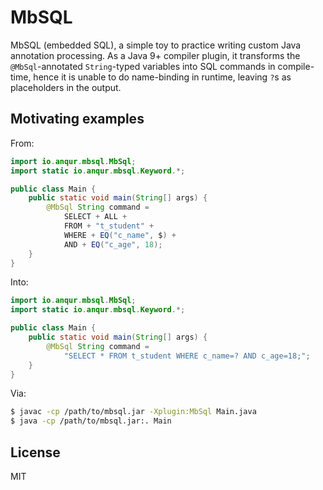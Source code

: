 # MbSQL

MbSQL (embedded SQL), a simple toy to practice writing custom Java
annotation processing.  As a Java 9+ compiler plugin, it transforms
the `@MbSql`-annotated `String`-typed variables into SQL commands in
compile-time, hence it is unable to do name-binding in runtime,
leaving `?`s as placeholders in the output.

## Motivating examples

From:

```java
import io.anqur.mbsql.MbSql;
import static io.anqur.mbsql.Keyword.*;

public class Main {
    public static void main(String[] args) {
        @MbSql String command =
            SELECT + ALL +
            FROM + "t_student" +
            WHERE + EQ("c_name", $) +
            AND + EQ("c_age", 18);
    }
}
```

Into:

```java
import io.anqur.mbsql.MbSql;
import static io.anqur.mbsql.Keyword.*;

public class Main {
    public static void main(String[] args) {
        @MbSql String command =
            "SELECT * FROM t_student WHERE c_name=? AND c_age=18;";
    }
}
```

Via:

```bash
$ javac -cp /path/to/mbsql.jar -Xplugin:MbSql Main.java
$ java -cp /path/to/mbsql.jar:. Main
```

## License

MIT
